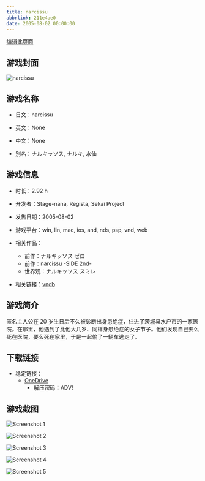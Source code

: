 ```yaml
---
title: narcissu
abbrlink: 211e4ae0
date: 2005-08-02 00:00:00
---
```

[编辑此页面](https://github.com/ACG-3/ADV3-source/blob/main/source/_posts/games/Koneko%20Neko%20Neko.md)

## 游戏封面

![narcissu](https://pan.timero.xyz/d/onedrive/img_lib_001/Koneko%20Neko%20Neko_cover.avif)


## 游戏名称

- 日文：narcissu
- 英文：None
- 中文：None

- 别名：ナルキッソス, ナルキ, 水仙


## 游戏信息

- 时长：2.92 h
- 开发者：Stage-nana, Regista, Sekai Project
- 发售日期：2005-08-02
- 游戏平台：win, lin, mac, ios, and, nds, psp, vnd, web
- 相关作品：
   - 前作：ナルキッソス ゼロ
   - 前作：narcissu -SIDE 2nd-
   - 世界观：ナルキッソス スミレ

- 相关链接：[vndb](https://vndb.org/v10)


## 游戏简介

匿名主人公在 20 岁生日后不久被诊断出身患绝症，住进了茨城县水户市的一家医院。在那里，他遇到了比他大几岁、同样身患绝症的女子节子。他们发现自己要么死在医院，要么死在家里，于是一起偷了一辆车逃走了。




## 下载链接

- 稳定链接：
    - [OneDrive](https://pan.timero.xyz/onedrive/adv_lib_001/Koneko%20Neko%20Neko)
        - 解压密码：ADV!



## 游戏截图


![Screenshot 1](https://pan.timero.xyz/d/onedrive/img_lib_001/Koneko%20Neko%20Neko_Screenshot_1.avif)

![Screenshot 2](https://pan.timero.xyz/d/onedrive/img_lib_001/Koneko%20Neko%20Neko_Screenshot_2.avif)

![Screenshot 3](https://pan.timero.xyz/d/onedrive/img_lib_001/Koneko%20Neko%20Neko_Screenshot_3.avif)

![Screenshot 4](https://pan.timero.xyz/d/onedrive/img_lib_001/Koneko%20Neko%20Neko_Screenshot_4.avif)

![Screenshot 5](https://pan.timero.xyz/d/onedrive/img_lib_001/Koneko%20Neko%20Neko_Screenshot_5.avif)

